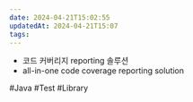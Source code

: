 ```yaml
---
date: 2024-04-21T15:02:55
updatedAt: 2024-04-21T15:07
tags: 
---
```

- 코드 커버리지 reporting 솔루션
- all-in-one code coverage reporting solution

#Java 
#Test 
#Library 